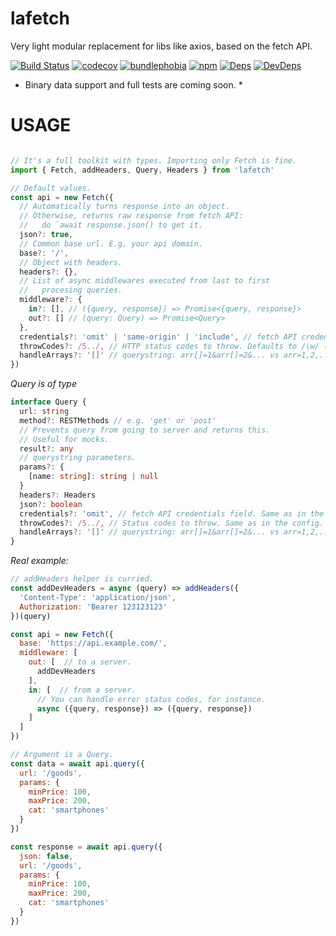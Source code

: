 # lafetch
Very light modular replacement for libs like axios, based on the fetch API.

[![Build Status](https://circleci.com/gh/houd1ni/lafetch/tree/master.svg?style=shield)](https://circleci.com/gh/houd1ni/lafetch/tree/master) [![codecov](https://codecov.io/gh/houd1ni/lafetch/branch/master/graph/badge.svg)](https://codecov.io/gh/houd1ni/lafetch) [![bundlephobia](https://badgen.net/bundlephobia/minzip/lafetch)](https://bundlephobia.com/result?p=lafetch)  [![npm](https://badgen.net/npm/v/lafetch)](https://www.npmjs.com/package/lafetch) [![Deps](https://david-dm.org/houd1ni/lafetch.svg)](https://david-dm.org/houd1ni/lafetch) [![DevDeps](https://david-dm.org/houd1ni/lafetch/dev-status.svg)](https://david-dm.org/houd1ni/lafetch)

* Binary data support and full tests are coming soon. *

# USAGE

```javascript

// It's a full toolkit with types. Importing only Fetch is fine.
import { Fetch, addHeaders, Query, Headers } from 'lafetch'

// Default values.
const api = new Fetch({
  // Automatically turns response into an object.
  // Otherwise, returns raw response from fetch API:
  //   do `await response.json() to get it.
  json?: true,
  // Common base url. E.g. your api domain.
  base?: '/',
  // Object with headers.
  headers?: {},
  // List of async middlewares executed from last to first
  //   procesing queries.
  middleware?: {
    in?: [], // ({query, response}) => Promise<{query, response}>
    out?: [] // (query: Query) => Promise<Query>
  },
  credentials?: 'omit' | 'same-origin' | 'include', // fetch API credentials field.
  throwCodes?: /5../, // HTTP status codes to throw. Defaults to /\w/ (no throws at all).
  handleArrays?: '[]' // querystring: arr[]=1&arr[]=2&... vs arr=1,2,...
})
```
*Query is of type*
```typescript
interface Query {
  url: string
  method?: RESTMethods // e.g. 'get' or 'post'
  // Prevents query from going to server and returns this.
  // Useful for mocks.
  result?: any
  // querystring parameters.
  params?: {
    [name: string]: string | null
  }
  headers?: Headers
  json?: boolean
  credentials?: 'omit', // fetch API credentials field. Same as in the config.
  throwCodes?: /5../, // Status codes to throw. Same as in the config.
  handleArrays?: '[]' // querystring: arr[]=1&arr[]=2&... vs arr=1,2,...
}
```

*Real example:*
```javascript
// addHeaders helper is curried.
const addDevHeaders = async (query) => addHeaders({
  'Content-Type': 'application/json',
  Authorization: 'Bearer 123123123'
})(query)

const api = new Fetch({
  base: 'https://api.example.com/',
  middleware: [
    out: [  // to a server.
      addDevHeaders
    ],
    in: [  // from a server.
      // You can handle error status codes, for instance.
      async ({query, response}) => ({query, response})
    ]
  ]
})

// Argument is a Query.
const data = await api.query({
  url: '/goods',
  params: {
    minPrice: 100,
    maxPrice: 200,
    cat: 'smartphones'
  }
})

const response = await api.query({
  json: false,
  url: '/goods',
  params: {
    minPrice: 100,
    maxPrice: 200,
    cat: 'smartphones'
  }
})

```